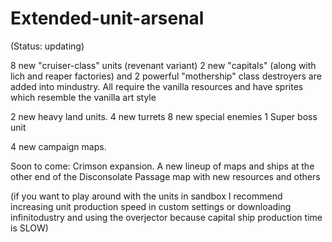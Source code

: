 # Extended-unit-arsenal

(Status: updating)

8 new "cruiser-class" units (revenant variant)
2 new "capitals" (along with lich and reaper factories)
and 2 powerful "mothership" class destroyers are added into 
mindustry. All require the vanilla resources and have sprites which 
resemble the vanilla art style 

2 new heavy land units.
4 new turrets
8 new special enemies
1 Super boss unit

4 new campaign maps.

Soon to come: Crimson expansion. A new lineup of maps and ships at the other end of the Disconsolate Passage map
with new resources and others

(if you want to play around with the units in sandbox
I recommend increasing unit production
speed in custom settings or downloading infinitodustry and using the 
overjector because capital ship production time
is SLOW)



